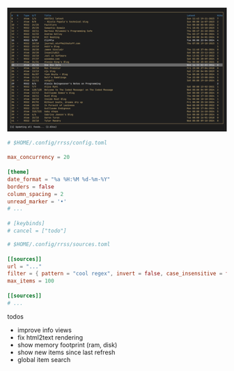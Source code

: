 ![demo](./docs/demo/screenshot.png)

```toml
# $HOME/.config/rrss/config.toml

max_concurrency = 20

[theme]
date_format = "%a %H:%M %d-%m-%Y"
borders = false
column_spacing = 2
unread_marker = '•'
# ...

# [keybinds]
# cancel = ["todo"]
```

```toml
# $HOME/.config/rrss/sources.toml

[[sources]]
url = "..."
filter = { pattern = "cool regex", invert = false, case_insensitive = false }
max_items = 100

[[sources]]
# ...
```

todos
- improve info views
- fix html2text rendering
- show memory footprint (ram, disk)
- show new items since last refresh
- global item search